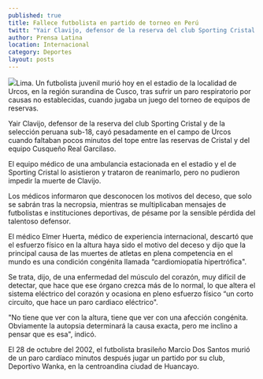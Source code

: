 ```yaml
---
published: true
title: Fallece futbolista en partido de torneo en Perú
twitt: "Yair Clavijo, defensor de la reserva del club Sporting Cristal y de la selección peruana sub-18, cayó durante la jornada en el campo de Urcos. El equipo médico lo asistió y trataron de reanimarlo, pero no pudieron impedir la muerte del deportista."
author: Prensa Latina
location: Internacional
category: Deportes
layout: posts
---
```


![](http://i.imgur.com/1xJGWEQm.jpg)Lima. Un futbolista juvenil murió hoy en el estadio de la localidad de Urcos, en la región surandina de Cusco, tras sufrir un paro respiratorio por causas no establecidas, cuando jugaba un juego del torneo de equipos de reservas.

Yair Clavijo, defensor de la reserva del club Sporting Cristal y de la selección peruana sub-18, cayó pesadamente en el campo de Urcos cuando faltaban pocos minutos del tope entre las reservas de Cristal y del equipo Cusqueño Real Garcilaso.

El equipo médico de una ambulancia estacionada en el estadio y el de Sporting Cristal lo asistieron y trataron de reanimarlo, pero no pudieron impedir la muerte de Clavijo.

Los médicos informaron que desconocen los motivos del deceso, que solo se sabrán tras la necropsia, mientras se multiplicaban mensajes de futbolistas e instituciones deportivas, de pésame por la sensible pérdida del talentoso defensor.

El médico Elmer Huerta, médico de experiencia internacional, descartó que el esfuerzo físico en la altura haya sido el motivo del deceso y dijo que la principal causa de las muertes de atletas en plena competencia en el mundo es una condición congénita llamada “cardiomiopatía hipertrófica".

Se trata, dijo, de una enfermedad del músculo del corazón, muy difícil de detectar, que hace que ese órgano crezca más de lo normal, lo que altera el sistema eléctrico del corazón y ocasiona en pleno esfuerzo físico “un corto circuito, que hace un paro cardiaco eléctrico".

"No tiene que ver con la altura, tiene que ver con una afección congénita. Obviamente la autopsia determinará la causa exacta, pero me inclino a pensar que es esa", indicó.

El 28 de octubre del 2002, el futbolista brasileño Marcio Dos Santos murió de un paro cardíaco minutos después jugar un partido por su club, Deportivo Wanka, en la centroandina ciudad de Huancayo.
